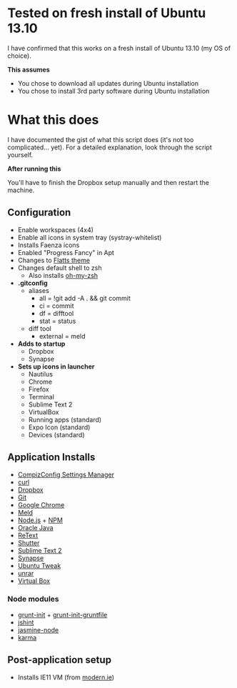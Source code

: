 # Tested on fresh install of Ubuntu 13.10

I have confirmed that this works on a fresh install of Ubuntu 13.10 (my OS of choice).

**This assumes**

* You chose to download all updates during Ubuntu installation
* You chose to install 3rd party software during Ubuntu installation

# What this does

I have documented the gist of what this script does (it's not too complicated... yet). For a detailed explanation, look through the script yourself.

**After running this**

You'll have to finish the Dropbox setup manually and then restart the machine.

## Configuration

* Enable workspaces (4x4)
* Enable all icons in system tray (systray-whitelist)
* Installs Faenza icons
* Enabled "Progress Fancy" in Apt
* Changes to [Flatts theme](http://www.noobslab.com/2014/03/new-flatts-theme-suite-offer-three.html)
* Changes default shell to zsh
    * Also installs [oh-my-zsh](https://github.com/robbyrussell/oh-my-zsh)
* **.gitconfig**
    * aliases
        * all = !git add -A . && git commit
        * ci = commit
        * df = difftool
        * stat = status
    * diff tool
        * external = meld
* **Adds to startup**
    * Dropbox
    * Synapse
* **Sets up icons in launcher**
    * Nautilus
    * Chrome
    * Firefox
    * Terminal
    * Sublime Text 2
    * VirtualBox
    * Running apps (standard)
    * Expo Icon (standard)
    * Devices (standard)

## Application Installs

* [CompizConfig Settings Manager](https://apps.ubuntu.com/cat/applications/compizconfig-settings-manager/)
* [curl](http://curl.haxx.se/)
* [Dropbox](https://www.dropbox.com/)
* [Git](http://git-scm.com/)
* [Google Chrome](https://www.google.com/chrome/)
* [Meld](http://meldmerge.org/)
* [Node.js](http://nodejs.org/) + [NPM](https://www.npmjs.org/)
* [Oracle Java](http://www.oracle.com/us/technologies/java/)
* [ReText](http://sourceforge.net/projects/retext/)
* [Shutter](https://apps.ubuntu.com/cat/applications/shutter/)
* [Sublime Text 2](http://www.sublimetext.com/)
* [Synapse](https://apps.ubuntu.com/cat/applications/synapse/)
* [Ubuntu Tweak](http://ubuntu-tweak.com/)
* [unrar](http://www.rarlab.com/rar_add.htm)
* [Virtual Box](https://www.virtualbox.org/)

### Node modules

* [grunt-init](http://gruntjs.com/project-scaffolding) + [grunt-init-gruntfile](https://github.com/gruntjs/grunt-init-gruntfile)
* [jshint](http://www.jshint.com/docs/)
* [jasmine-node](https://github.com/mhevery/jasmine-node)
* [karma](http://karma-runner.github.io/)

## Post-application setup

* Installs IE11 VM (from [modern.ie](http://modern.ie/virtualization-tools))
